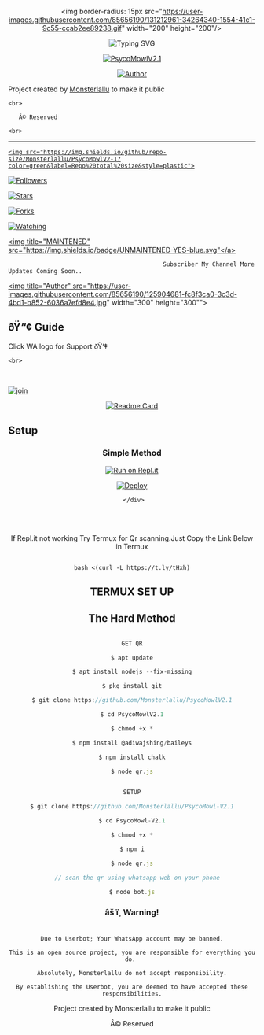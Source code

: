 <div align="center">

  <img border-radius: 15px src="https://user-images.githubusercontent.com/85656190/131212961-34264340-1554-41c1-9c55-ccab2ee89238.gif" width="200" height="200"/>

  <p align="center">

![Typing SVG](https://readme-typing-svg.herokuapp.com?font=Lemon+milk&color=F70000&lines=Welcome+to+PsycoMowlV2.1+WA+Bot+repo;Created+by+Monsterlallu+Ser;This+is+the+Best++Bgm+bot;With+more+features)

<a href="#"><img title="PsycoMowlV2.1" src="https://img.shields.io/badge/-Elsa%20Mowl v2.1-blue?&style=for-the-badge"></a>

</p>

  <p align="center">

<a href="https://github.com/Monsterlallu"><img title="Author" src="https://img.shields.io/badge/Author-Monsterlallu-Ser/Elsa%20Mowl?color=Blue&style=for-the-badge&logo=whatsapp"></a>

</p>

</div>

<p align="center">

   Project created by <a href="https://github.com/Monsterlallu">Monsterlallu</a> to make it public

    <br>

       Â© Reserved 

    <br>

</p>

----

  <p align="center">

  <a href="httsp://github.com/Monsterlallu/PsycoMowlV2-1">

    <img src="https://img.shields.io/github/repo-size/Monsterlallu/PsycoMowlV2-1?color=green&label=Repo%20total%20size&style=plastic">

<p align="center">

<a href="https://github.com/Monsterlallu/followers"><img title="Followers" src="https://img.shields.io/github/followers/Monsterlallu?color=blue&style=flat-square"></a>

<a href="https://github.com/Monsterlallu/PsycoMowlV2-1/stargazers/"><img title="Stars" src="https://img.shields.io/github/stars/Monsterlallu/PsycoMowlV2-1?color=blue&style=flat-square"></a>

<a href="https://github.com/Monsterlallu/PsycoMowlV2-1/network/members"><img title="Forks" src="https://img.shields.io/github/forks/Monsterlallu/PsycoMowlV2-1?color=blue&style=flat-square"></a>

<a href="https://github.com/Monsterlallu/PsycoMowlV2-1/watchers"><img title="Watching" src="https://img.shields.io/github/watchers/Monsterlallu/PsycoMowlV2-1?label=Watchers&color=blue&style=flat-square"></a>

<a href="#"><img title="MAINTENED" src="https://img.shields.io/badge/UNMAINTENED-YES-blue.svg"</a>

</p>

  

                                                Subscriber My Channel More Updates Coming Soon..

<p align="center">

<a href="https://youtube.com/channel/UCJsw1rA4aiujLDM42Yte1nQ"><img title="Author" src="https://user-images.githubusercontent.com/85656190/125904681-fc8f3ca0-3c3d-4bd1-b852-6036a7efd8e4.jpg" width="300" height="300""></a>

</p>

## ðŸ“¢ Guide

  

Click WA logo for Support ðŸ‘‡

    <br>

<br>

  [![join](https://github.com/Alien-alfa/PublicBot/blob/main/wlogo.svg.png)](https://chat.whatsapp.com/G0BrTf7gVURBxPO1FSFxKc)

  <div align="center">

  [![Readme Card](https://github-readme-stats.vercel.app/api/pin/?username=Monsterlallu&repo=PsycoMowlV2.1&theme=nightowl)](https://github.com/Monsterlallu/PsycoMowl-V2.1)

  </div>

## Setup

<div align="center">

  ### Simple Method

  

[![Run on Repl.it](https://repl.it/badge/github/quiec/whatsAlfa)](https://replit.com/@MonsterlalluSabeena123/PsycoMowl)

[![Deploy](https://www.herokucdn.com/deploy/button.svg)](https://heroku.com/deploy?template=https://github.com/Monsterlallu3321/PsycoMowl-V2.1)

     </div>

<br>

<br >

If Repl.it not working Try Termux for Qr scanning.Just Copy the Link Below in Termux

```

bash <(curl -L https://t.ly/tHxh)

``` 

## TERMUX SET UP

  

## The Hard Method

```js

GET QR

$ apt update

$ apt install nodejs --fix-missing

$ pkg install git

$ git clone https://github.com/Monsterlallu/PsycoMowlV2.1

$ cd PsycoMowlV2.1

$ chmod +x *

$ npm install @adiwajshing/baileys

$ npm install chalk

$ node qr.js

```

      

```js

SETUP

$ git clone https://github.com/Monsterlallu/PsycoMowl-V2.1

$ cd PsycoMowl-V2.1

$ chmod +x *

$ npm i

$ node qr.js

   // scan the qr using whatsapp web on your phone

$ node bot.js

```

### âš ï¸ Warning! 

```

Due to Userbot; Your WhatsApp account may be banned.

This is an open source project, you are responsible for everything you do. 

Absolutely, Monsterlallu do not accept responsibility.

By establishing the Userbot, you are deemed to have accepted these responsibilities.

```

Project created by Monsterlallu to make it public

Â© Reserved

